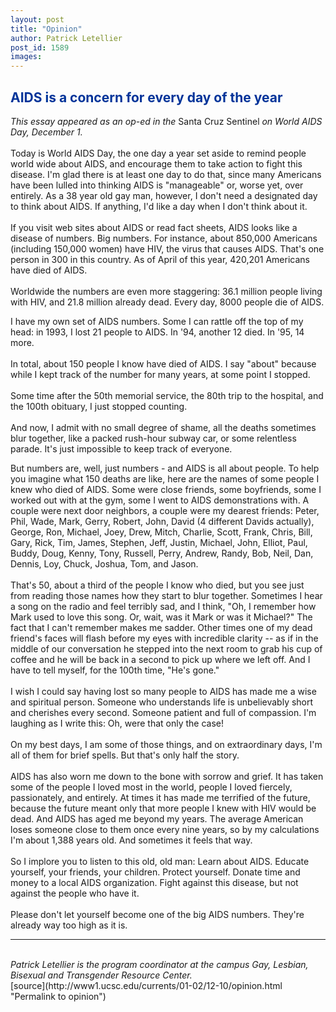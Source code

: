 ```yaml
---
layout: post
title: "Opinion"
author: Patrick Letellier
post_id: 1589
images:
---
```


<h2>
  <font color="#003399"><b>AIDS is a concern for every day of the year</b></font>
</h2>
<p>
  <i>This essay appeared as an op-ed in the</i> Santa Cruz Sentinel <i>on World AIDS Day, December 1.</i><br>
  <br>
  Today is World AIDS Day, the one day a year set aside to remind people world wide about AIDS, and encourage them to take action to fight this disease. I'm glad there is at least one day to do that, since many Americans have been lulled into thinking AIDS is "manageable" or, worse yet, over entirely. As a 38 year old gay man, however, I don't need a designated day to think about AIDS. If anything, I'd like a day when I don't think about it.<br>
  <br>
  If you visit web sites about AIDS or read fact sheets, AIDS looks like a disease of numbers. Big numbers. For instance, about 850,000 Americans (including 150,000 women) have HIV, the virus that causes AIDS. That's one person in 300 in this country. As of April of this year, 420,201 Americans have died of AIDS.<br>
  <br>
  Worldwide the numbers are even more staggering: 36.1 million people living with HIV, and 21.8 million already dead. Every day, 8000 people die of AIDS.
</p>
<p>
  I have my own set of AIDS numbers. Some I can rattle off the top of my head: in 1993, I lost 21 people to AIDS. In '94, another 12 died. In '95, 14 more.<br>
  <br>
  In total, about 150 people I know have died of AIDS. I say "about" because while I kept track of the number for many years, at some point I stopped.<br>
  <br>
  Some time after the 50th memorial service, the 80th trip to the hospital, and the 100th obituary, I just stopped counting.<br>
  <br>
  And now, I admit with no small degree of shame, all the deaths sometimes blur together, like a packed rush-hour subway car, or some relentless parade. It's just impossible to keep track of everyone.
</p>
<p>
  But numbers are, well, just numbers - and AIDS is all about people. To help you imagine what 150 deaths are like, here are the names of some people I knew who died of AIDS. Some were close friends, some boyfriends, some I worked out with at the gym, some I went to AIDS demonstrations with. A couple were next door neighbors, a couple were my dearest friends: Peter, Phil, Wade, Mark, Gerry, Robert, John, David (4 different Davids actually), George, Ron, Michael, Joey, Drew, Mitch, Charlie, Scott, Frank, Chris, Bill, Gary, Rick, Tim, James, Stephen, Jeff, Justin, Michael, John, Elliot, Paul, Buddy, Doug, Kenny, Tony, Russell, Perry, Andrew, Randy, Bob, Neil, Dan, Dennis, Loy, Chuck, Joshua, Tom, and Jason.<br>
  <br>
  That's 50, about a third of the people I know who died, but you see just from reading those names how they start to blur together. Sometimes I hear a song on the radio and feel terribly sad, and I think, "Oh, I remember how Mark used to love this song. Or, wait, was it Mark or was it Michael?" The fact that I can't remember makes me sadder. Other times one of my dead friend's faces will flash before my eyes with incredible clarity -- as if in the middle of our conversation he stepped into the next room to grab his cup of coffee and he will be back in a second to pick up where we left off. And I have to tell myself, for the 100th time, "He's gone."<br>
  <br>
  I wish I could say having lost so many people to AIDS has made me a wise and spiritual person. Someone who understands life is unbelievably short and cherishes every second. Someone patient and full of compassion. I'm laughing as I write this: Oh, were that only the case!<br>
  <br>
  On my best days, I am some of those things, and on extraordinary days, I'm all of them for brief spells. But that's only half the story.<br>
  <br>
  AIDS has also worn me down to the bone with sorrow and grief. It has taken some of the people I loved most in the world, people I loved fiercely, passionately, and entirely. At times it has made me terrified of the future, because the future meant only that more people I knew with HIV would be dead. And AIDS has aged me beyond my years. The average American loses someone close to them once every nine years, so by my calculations I'm about 1,388 years old. And sometimes it feels that way.<br>
  <br>
  So I implore you to listen to this old, old man: Learn about AIDS. Educate yourself, your friends, your children. Protect yourself. Donate time and money to a local AIDS organization. Fight against this disease, but not against the people who have it.<br>
  <br>
  Please don't let yourself become one of the big AIDS numbers. They're already way too high as it is.
</p>
<hr>
<i><br>
Patrick Letellier is the program coordinator at the campus Gay, Lesbian, Bisexual and Transgender Resource Center.</i><br>
[source](http://www1.ucsc.edu/currents/01-02/12-10/opinion.html "Permalink to opinion")
